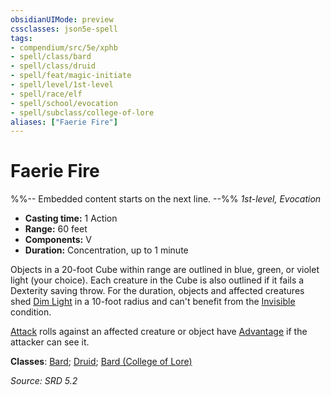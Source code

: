 ```yaml
---
obsidianUIMode: preview
cssclasses: json5e-spell
tags:
- compendium/src/5e/xphb
- spell/class/bard
- spell/class/druid
- spell/feat/magic-initiate
- spell/level/1st-level
- spell/race/elf
- spell/school/evocation
- spell/subclass/college-of-lore
aliases: ["Faerie Fire"]
---
```

# Faerie Fire
%%-- Embedded content starts on the next line. --%%
*1st-level, Evocation*  

- **Casting time:** 1 Action
- **Range:** 60 feet
- **Components:** V
- **Duration:** Concentration, up to 1 minute

Objects in a 20-foot Cube within range are outlined in blue, green, or violet light (your choice). Each creature in the Cube is also outlined if it fails a Dexterity saving throw. For the duration, objects and affected creatures shed [Dim Light](rules/variant-rules/dim-light-xphb.md) in a 10-foot radius and can't benefit from the [Invisible](rules/conditions.md#Invisible) condition.

[Attack](rules/actions.md#Attack) rolls against an affected creature or object have [Advantage](rules/variant-rules/advantage-xphb.md) if the attacker can see it.

**Classes**: [Bard](compendium/lists/list-spells-classes-bard.md); [Druid](compendium/lists/list-spells-classes-druid.md); [Bard (College of Lore)](compendium/lists/list-spells-classes-bard-xphb-college-of-lore-xphb.md "subclass=XPHB;class=XPHB")

*Source: SRD 5.2*